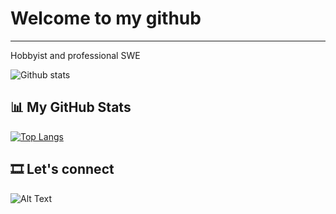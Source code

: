 # Welcome to my github
--- 

Hobbyist and professional SWE 

![Github stats](https://github-readme-stats.vercel.app/api?username=Yalton&show_icons=true)

## 📊 My GitHub Stats

[![Top Langs](https://github-readme-stats.vercel.app/api/top-langs/?username=yourUsername&layout=compact)](https://github.com/yourUsername/github-readme-stats)

## 🎞️ Let's connect

![Alt Text](url_to_your_gif.gif)
